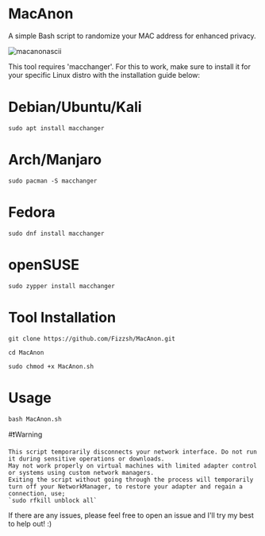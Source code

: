 # MacAnon
A simple Bash script to randomize your MAC address for enhanced privacy.

![macanonascii](https://github.com/user-attachments/assets/833218a1-2325-4c4d-9912-a9f95e6bdf22)

This tool requires 'macchanger'. For this to work, make sure to install it for your specific Linux distro with the installation guide below:

# Debian/Ubuntu/Kali
`sudo apt install macchanger`

# Arch/Manjaro
`sudo pacman -S macchanger`

# Fedora
`sudo dnf install macchanger`

# openSUSE
`sudo zypper install macchanger`

# Tool Installation
`git clone https://github.com/Fizzsh/MacAnon.git`

`cd MacAnon`

`sudo chmod +x MacAnon.sh`

# Usage
`bash MacAnon.sh`



#❗Warning

    This script temporarily disconnects your network interface. Do not run it during sensitive operations or downloads.
    May not work properly on virtual machines with limited adapter control or systems using custom network managers.
    Exiting the script without going through the process will temporarily turn off your NetworkManager, to restore your adapter and regain a connection, use;
    `sudo rfkill unblock all`

If there are any issues, please feel free to open an issue and I'll try my best to help out! :)
